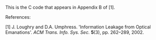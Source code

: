 This is the C code that appears in Appendix B of [1].

References:

[1] J. Loughry and D.A. Umphress. 'Information Leakage from Optical Emanations'.
*ACM Trans. Info. Sys. Sec.* **5**(3), pp. 262&ndash;289, 2002.

